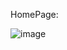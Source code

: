 HomePage:

![image](https://github.com/user-attachments/assets/fdfe46c2-67d9-4bc1-8bfc-38dc77bda2f0)
